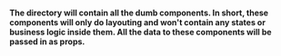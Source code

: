#### The directory will contain all the dumb components. In short, these components will only do layouting and won't contain any states or business logic inside them. All the data to these components will be passed in as props.